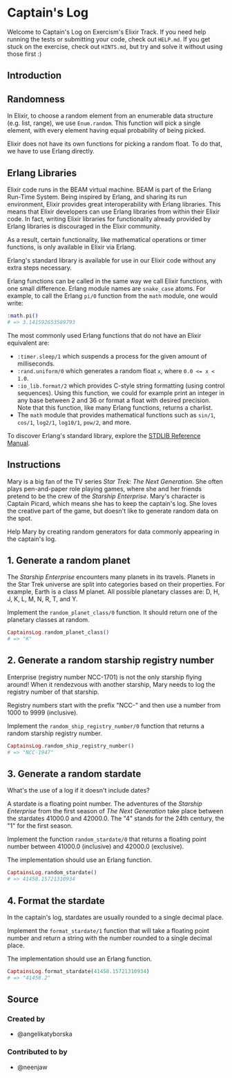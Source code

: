 # Captain's Log

Welcome to Captain's Log on Exercism's Elixir Track.
If you need help running the tests or submitting your code, check out `HELP.md`.
If you get stuck on the exercise, check out `HINTS.md`, but try and solve it without using those first :)

## Introduction

## Randomness

In Elixir, to choose a random element from an enumerable data structure (e.g. list, range), we use `Enum.random`. This function will pick a single element, with every element having equal probability of being picked.

Elixir does not have its own functions for picking a random float. To do that, we have to use Erlang directly.

## Erlang Libraries

Elixir code runs in the BEAM virtual machine. BEAM is part of the Erlang Run-Time System. Being inspired by Erlang, and sharing its run environment, Elixir provides great interoperability with Erlang libraries. This means that Elixir developers can use Erlang libraries from within their Elixir code. In fact, writing Elixir libraries for functionality already provided by Erlang libraries is discouraged in the Elixir community.

As a result, certain functionality, like mathematical operations or timer functions, is only available in Elixir via Erlang.

Erlang's standard library is available for use in our Elixir code without any extra steps necessary.

Erlang functions can be called in the same way we call Elixir functions, with one small difference. Erlang module names are `snake_case` atoms. For example, to call the Erlang `pi/0` function from the `math` module, one would write:

```elixir
:math.pi()
# => 3.141592653589793
```

The most commonly used Erlang functions that do not have an Elixir equivalent are:

- `:timer.sleep/1` which suspends a process for the given amount of milliseconds.
- `:rand.uniform/0` which generates a random float `x`, where `0.0 <= x < 1.0`.
- `:io_lib.format/2` which provides C-style string formatting (using control sequences). Using this function, we could for example print an integer in any base between 2 and 36 or format a float with desired precision. Note that this function, like many Erlang functions, returns a charlist.
- The `math` module that provides mathematical functions such as `sin/1`, `cos/1`, `log2/1`, `log10/1`, `pow/2`, and more.

To discover Erlang's standard library, explore the [STDLIB Reference Manual][erl-stdlib-ref].

[erl-stdlib-ref]: https://www.erlang.org/doc/apps/stdlib/index.html

## Instructions

Mary is a big fan of the TV series _Star Trek: The Next Generation_. She often plays pen-and-paper role playing games, where she and her friends pretend to be the crew of the _Starship Enterprise_. Mary's character is Captain Picard, which means she has to keep the captain's log. She loves the creative part of the game, but doesn't like to generate random data on the spot.

Help Mary by creating random generators for data commonly appearing in the captain's log.

## 1. Generate a random planet

The _Starship Enterprise_ encounters many planets in its travels. Planets in the Star Trek universe are split into categories based on their properties. For example, Earth is a class M planet. All possible planetary classes are: D, H, J, K, L, M, N, R, T, and Y.

Implement the `random_planet_class/0` function. It should return one of the planetary classes at random.

```elixir
CaptainsLog.random_planet_class()
# => "K"
```

## 2. Generate a random starship registry number

Enterprise (registry number NCC-1701) is not the only starship flying around! When it rendezvous with another starship, Mary needs to log the registry number of that starship.

Registry numbers start with the prefix "NCC-" and then use a number from 1000 to 9999 (inclusive).

Implement the `random_ship_registry_number/0` function that returns a random starship registry number.

```elixir
CaptainsLog.random_ship_registry_number()
# => "NCC-1947"
```

## 3. Generate a random stardate

What's the use of a log if it doesn't include dates?

A stardate is a floating point number. The adventures of the _Starship Enterprise_ from the first season of _The Next Generation_ take place between the stardates 41000.0 and 42000.0. The "4" stands for the 24th century, the "1" for the first season.

Implement the function `random_stardate/0` that returns a floating point number between 41000.0 (inclusive) and 42000.0 (exclusive).

The implementation should use an Erlang function.

```elixir
CaptainsLog.random_stardate()
# => 41458.15721310934
```

## 4. Format the stardate

In the captain's log, stardates are usually rounded to a single decimal place.

Implement the `format_stardate/1` function that will take a floating point number and return a string with the number rounded to a single decimal place.

The implementation should use an Erlang function.

```elixir
CaptainsLog.format_stardate(41458.15721310934)
# => "41458.2"
```

## Source

### Created by

- @angelikatyborska

### Contributed to by

- @neenjaw